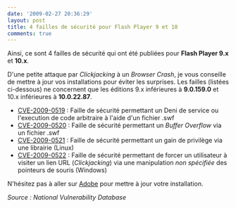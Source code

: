 ```yaml
---
date: '2009-02-27 20:36:29'
layout: post
title: 4 failles de sécurité pour Flash Player 9 et 10
comments: true
---
```


Ainsi, ce sont 4 failles de sécurité qui ont été publiées pour **Flash Player 9.x** et **10.x**.

D'une petite attaque par _Clickjacking_ à un _Browser Crash_, je vous conseille de mettre à jour vos installations pour éviter les surprises. Les failles (listées ci-dessous) ne concernent que les éditions 9.x inférieures à **9.0.159.0** et 10.x inférieures à **10.0.22.87**. [](http://web.nvd.nist.gov/view/vuln/detail?vulnId=CVE-2009-0519)
	
  * [CVE-2009-0519](http://web.nvd.nist.gov/view/vuln/detail?vulnId=CVE-2009-0519) : Faille de sécurité permettant un Deni de service ou l'execution de code arbitraire à l'aide d'un fichier .swf
  * [CVE-2009-0520](http://web.nvd.nist.gov/view/vuln/detail?vulnId=CVE-2009-0520) : Faille de sécurité permettant un _Buffer Overflow_ via un fichier .swf
  * [CVE-2009-0521](http://web.nvd.nist.gov/view/vuln/detail?vulnId=CVE-2009-0521) : Faille de sécurité permettant un gain de privilège via une librairie (Linux)
  * [CVE-2009-0522](http://web.nvd.nist.gov/view/vuln/detail?vulnId=CVE-2009-0522) : Faille de sécurité permettant de forcer un utilisateur à visiter un lien URL (_Clickjacking_) via une manipulation _non spécifiée_ des pointeurs de souris (Windows)

N'hésitez pas à aller sur [Adobe](http://www.adobe.com/) pour mettre à jour votre installation.

_Source : National Vulnerability Database_
